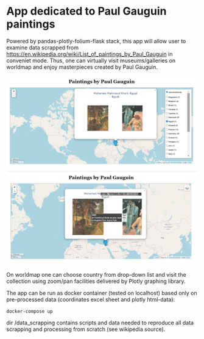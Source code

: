 #  App dedicated to Paul Gauguin paintings
Powered by pandas-plotly-folium-flask stack, this app will allow user to examine
data scrapped from https://en.wikipedia.org/wiki/List_of_paintings_by_Paul_Gauguin
in conveniet mode. Thus, one can virtually visit museums/galleries on worldmap and
enjoy masterpieces created by Paul Gauguin.

![plot](./demo1.png)
![plot](./demo2.png)

On worldmap one can choose country from drop-down list and visit the collection
using zoom/pan facilities delivered by Plotly graphing library. 

The app can be run as docker container (tested on localhost) based only on 
pre-processed data (coordinates excel sheet and plotly html-data):

```
docker-compose up
```

dir /data_scrapping contains scripts and data needed to reproduce all
data scrapping and processing from scratch (see wikipedia source).